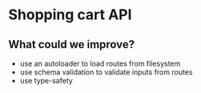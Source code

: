 # Shopping cart API

## What could we improve?

- use an autoloader to load routes from filesystem
- use schema validation to validate inputs from routes
- use type-safety
